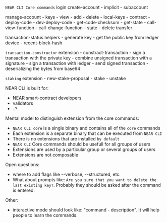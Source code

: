 `NEAR CLI Core commands`
login
create-account
    - implicit
    - subaccount
<!-- account Id is entered in this step -->
manage-account
    - keys
        - view
        - add
        - delete
    - local-keys
        <!-- Needs to be designed (with multikey management) -->
    - contract
        - deploy-code
        - dev-deploy-code
        - get-code-checksum
        - get-state
        - call-view-function
        - call-change-function
    - state
    - delete
transfer
<!-- TODO: feels a bit out of place, but definitely important. Maybe we need to add other view functions and have 1 subcommand for them. Or it can be one of the helpers-->
transaction-status
helpers
    <!-- please, suggest other helpers -->
    - generate key
	- get the public key from ledger device
    - recent-block-hash

<!-- Currently it's a part of NEAR CLI Rust. Seems like a functionality for advanced users -->
`transaction-constructor` extension
    - constract-transaction
    - sign a transaction with the private key
	- combine unsigned transaction with a signature
	- sign a transaction with ledger
	- send signed transaction
	- deserializing the bytes from base64

<!-- Most of the people will not use staking functionality from CLI, lets move it to extension. -->
`staking` extension
    <!-- TODO: what is this command? -->
    - new-stake-proposal
    - stake
    <!-- NOTE: new command, should it be here? -->
    - unstake

NEAR CLI is built for:
- NEAR smart-contract developers
- validators
- ..?

Mental model to distinguish extension from the core commands:
- `NEAR CLI core` is a single binary and contains all of the `core` commands
- Each extension is a separate binary that can be executed from `NEAR CLI`
- There is no extensions that are installed `by default`
- `NEAR CLI` Core commands should be usefull for all groups of users
- Extensions are used by a particular group or several groups of users
- Extensions are not composable

Open questions:
- where to add flags like --verbose, --structured, etc.
- What about prompts like: `Are you sure that you want to delete the last existing key?`. Probably they should be asked after the command is entered.

Other:
- interactive mode should look like: "command - description". It will help people to learn the commands. 
